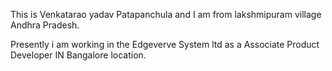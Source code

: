 This is Venkatarao yadav Patapanchula and I am from lakshmipuram village
Andhra Pradesh.

Presently i am working in the Edgeverve System ltd as a Associate Product Developer
 IN Bangalore location.


